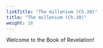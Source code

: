 ```yaml
---
linkTitle: "The millenium (Ch.20)"
title: "The millenium (Ch.20)"
weight: 16
---
```


Welcome to the Book of Revelation!

<!--more-->
